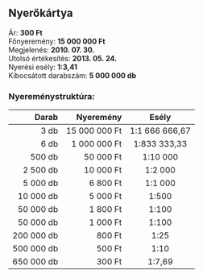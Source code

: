 ## Nyerőkártya

Ár: **300 Ft**<br/>
Főnyeremény: **15 000 000 Ft**<br/>
Megjelenés: **2010. 07. 30.**<br/>
Utolsó értékesítés: **2013. 05. 24.**<br/>
Nyerési esély: **1:3,41**<br/>
Kibocsátott darabszám: **5 000 000 db**<br/>

### Nyereménystruktúra:
Darab|Nyeremény|Esély
---:|---:|:---:
3 db|15 000 000 Ft|1:1 666 666,67
6 db|1 000 000 Ft|1:833 333,33
500 db|50 000 Ft|1:10 000
2 500 db|10 000 Ft|1:2 000
5 000 db|6 800 Ft|1:1 000
10 000 db|5 000 Ft|1:500
50 000 db|1 800 Ft|1:100
50 000 db|1 000 Ft|1:100
200 000 db|800 Ft|1:25
500 000 db|500 Ft|1:10
650 000 db|300 Ft|1:7,69
